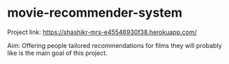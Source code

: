 # movie-recommender-system
Project link: https://shashikr-mrs-e45546930f38.herokuapp.com/

Aim: Offering people tailored recommendations for films they will probably like is the main goal of this project.
 




